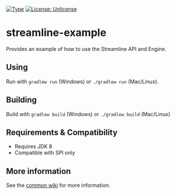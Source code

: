 
[![Type](https://img.shields.io/badge/type-application-blue.svg)](https://github.com/brailleapps/wiki/wiki/Types)
[![License: Unlicense](https://img.shields.io/badge/license-Unlicense-blue.svg)](http://unlicense.org/)

# streamline-example #
Provides an example of how to use the Streamline API and Engine.

## Using ##
Run with `gradlew run` (Windows) or `./gradlew run` (Mac/Linux).

## Building ##
Build with `gradlew build` (Windows) or `./gradlew build` (Mac/Linux)

## Requirements & Compatibility ##
- Requires JDK 8
- Compatible with SPI only

## More information ##
See the [common wiki](https://github.com/brailleapps/wiki/wiki) for more information.
